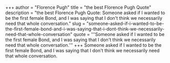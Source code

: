 +++
author = "Florence Pugh"
title = "the best Florence Pugh Quote"
description = "the best Florence Pugh Quote: Someone asked if I wanted to be the first female Bond, and I was saying that I don't think we necessarily need that whole conversation."
slug = "someone-asked-if-i-wanted-to-be-the-first-female-bond-and-i-was-saying-that-i-dont-think-we-necessarily-need-that-whole-conversation"
quote = '''Someone asked if I wanted to be the first female Bond, and I was saying that I don't think we necessarily need that whole conversation.'''
+++
Someone asked if I wanted to be the first female Bond, and I was saying that I don't think we necessarily need that whole conversation.
